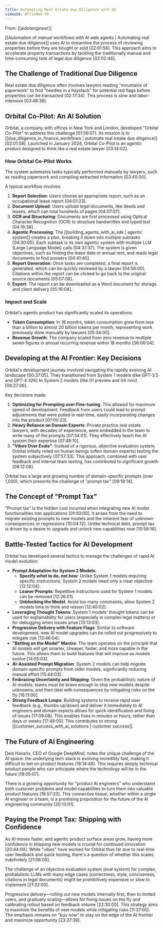 ```yaml
---
title: Automating Real Estate Due Diligence with AI
videoId: Bf71xMwd-Y0
---
```


From: [[aidotengineer]] <br/> 

[[Automation of manual workflows with AI web agents | Automating real estate due diligence]] uses AI to streamline the process of reviewing properties before they are bought or sold <a class="yt-timestamp" data-t="02:01:58">[02:01:58]</a>. This approach aims to accelerate property transactions by tackling the traditionally manual and time-consuming task of legal due diligence <a class="yt-timestamp" data-t="02:02:44">[02:02:44]</a>.

## The Challenge of Traditional Due Diligence
Real estate due diligence often involves lawyers reading "mountains of paperwork" to find "needles in a haystack" for potential red flags before properties can be transacted <a class="yt-timestamp" data-t="02:17:34">[02:17:34]</a>. This process is slow and labor-intensive <a class="yt-timestamp" data-t="03:48:38">[03:48:38]</a>.

## Orbital Co-Pilot: An AI Solution
Orbital, a company with offices in New York and London, developed "Orbital Co-Pilot" to address this challenge <a class="yt-timestamp" data-t="01:56:07">[01:56:07]</a>. Its mission is to [[due_diligence_in_finance_workflows | automate real estate due diligence]] <a class="yt-timestamp" data-t="02:01:58">[02:01:58]</a>. Launched in January 2024, Orbital Co-Pilot is an agentic product designed to think like a real estate lawyer <a class="yt-timestamp" data-t="03:14:02">[03:14:02]</a>.

### How Orbital Co-Pilot Works
The system automates tasks typically performed manually by lawyers, such as reading paperwork and compiling extracted information <a class="yt-timestamp" data-t="03:45:00">[03:45:00]</a>.

A typical workflow involves:
1.  **Report Selection**: Users choose an appropriate report, such as an occupational lease report <a class="yt-timestamp" data-t="04:01:23">[04:01:23]</a>.
2.  **Document Upload**: Users upload legal documents, like deeds and leases, which can total hundreds of pages <a class="yt-timestamp" data-t="04:07:07">[04:07:07]</a>.
3.  **OCR and Structuring**: Documents are first processed using Optical Character Recognition (OCR) to structure handwritten and typed text <a class="yt-timestamp" data-t="04:16:38">[04:16:38]</a>.
4.  **Agentic Processing**: The [[building_agents_with_ai_sdk | agentic system]] creates a plan, breaking it down into multiple subtasks <a class="yt-timestamp" data-t="04:30:05">[04:30:05]</a>. Each subtask is its own agentic system with multiple LLM (Large Language Model) calls <a class="yt-timestamp" data-t="04:37:37">[04:37:37]</a>. The system is given objectives, such as finding the lease date or annual rent, and reads legal documents to find answers <a class="yt-timestamp" data-t="04:41:40">[04:41:40]</a>.
5.  **Report Generation**: Once tasks are completed, a final report is generated, which can be quickly reviewed by a lawyer <a class="yt-timestamp" data-t="04:56:00">[04:56:00]</a>. Citations within the report can be clicked to go back to the original source documents <a class="yt-timestamp" data-t="05:07:08">[05:07:08]</a>.
6.  **Export**: The report can be downloaded as a Word document for storage and client delivery <a class="yt-timestamp" data-t="05:16:04">[05:16:04]</a>.

### Impact and Scale
Orbital's agentic product has significantly scaled its operations:
*   **Token Consumption**: In 18 months, token consumption grew from less than a billion to almost 20 billion tokens per month, representing work previously done manually by lawyers <a class="yt-timestamp" data-t="05:34:00">[05:34:00]</a>.
*   **Revenue Growth**: The company scaled from zero revenue to multiple seven figures in annual recurring revenue within 18 months <a class="yt-timestamp" data-t="06:06:04">[06:06:04]</a>.

## Developing at the AI Frontier: Key Decisions

Orbital's development journey involved navigating the rapidly evolving AI landscape <a class="yt-timestamp" data-t="00:37:05">[00:37:05]</a>. They transitioned from System 1 models (like GPT-3.5 and GPT-4 32K) to System 2 models (like 01 preview and 04 mini) <a class="yt-timestamp" data-t="06:27:06">[06:27:06]</a>.

Key decisions made:
1.  **Optimizing for Prompting over Fine-tuning**: This allowed for maximum speed of development. Feedback from users could lead to prompt adjustments that were pulled in real-time, easily incorporating changes into the product <a class="yt-timestamp" data-t="07:00:23">[07:00:23]</a>.
2.  **Heavy Reliance on Domain Experts**: Private practice real estate lawyers, with decades of experience, were embedded in the team to write many of the prompts <a class="yt-timestamp" data-t="07:34:01">[07:34:01]</a>. They effectively teach the AI system their expertise <a class="yt-timestamp" data-t="07:49:10">[07:49:10]</a>.
3.  **"Vibes Over Evals"**: Instead of a rigorous, objective evaluation system, Orbital initially relied on human beings (often domain experts) testing the system subjectively <a class="yt-timestamp" data-t="07:57:33">[07:57:33]</a>. This approach, combined with user feedback and internal team testing, has contributed to significant growth <a class="yt-timestamp" data-t="08:12:08">[08:12:08]</a>.

Orbital has a large and growing number of domain-specific prompts (over 1,000), which presents the challenge of "prompt tax" <a class="yt-timestamp" data-t="09:18:14">[09:18:14]</a>.

## The Concept of "Prompt Tax"
"Prompt tax" is the hidden cost incurred when integrating new AI model functionalities into applications <a class="yt-timestamp" data-t="01:00:00">[01:00:00]</a>. It arises from the need to migrate existing prompts to new models and the inherent fear of unknown consequences or regressions <a class="yt-timestamp" data-t="10:04:12">[10:04:12]</a>. Unlike technical debt, prompt tax is driven by a desire to upgrade and unlock new capabilities now <a class="yt-timestamp" data-t="10:59:16">[10:59:16]</a>.

## Battle-Tested Tactics for AI Development

Orbital has developed several tactics to manage the challenges of rapid AI model evolution:

*   **Prompt Adaptation for System 2 Models**:
    *   **Specify *what* to do, not *how***: Unlike System 1 models requiring specific instructions, System 2 models need only a clear objective <a class="yt-timestamp" data-t="12:12:04">[12:12:04]</a>.
    *   **Leaner Prompts**: Repetitive instructions used for System 1 models can be removed <a class="yt-timestamp" data-t="12:26:01">[12:26:01]</a>.
    *   **Unblocking the Model**: Avoid too many constraints; allow System 2 models time to think and reason <a class="yt-timestamp" data-t="12:40:02">[12:40:02]</a>.
*   **Leveraging Thought Tokens**: System 1 models' thought tokens can be used for explainability for users (especially in complex legal matters) or for debugging when issues arise <a class="yt-timestamp" data-t="13:13:03">[13:13:03]</a>.
*   **Progressive Delivery with Feature Flags**: Similar to software development, new AI model upgrades can be rolled out progressively to mitigate risk <a class="yt-timestamp" data-t="13:46:04">[13:46:04]</a>.
*   **"Betting on the Model" Mantra**: The team operates on the principle that AI models will get smarter, cheaper, faster, and more capable in the future. This allows them to build features that will improve as models evolve <a class="yt-timestamp" data-t="14:55:03">[14:55:03]</a>.
*   **AI-Assisted Prompt Migration**: System 2 models can help migrate domain-specific prompts from older models, significantly reducing manual effort <a class="yt-timestamp" data-t="15:44:03">[15:44:03]</a>.
*   **Embracing Uncertainty and Shipping**: Given the probabilistic nature of AI models, teams must be brave enough to ship new models despite unknowns, and then deal with consequences by mitigating risks on the fly <a class="yt-timestamp" data-t="16:11:00">[16:11:00]</a>.
*   **Strong Feedback Loops**: Building systems to receive rapid user feedback (e.g., thumbs up/down) and deliver it immediately to AI engineers and domain experts allows for quick identification and fixing of issues <a class="yt-timestamp" data-t="17:09:08">[17:09:08]</a>. This enables fixes in minutes or hours, rather than days or weeks <a class="yt-timestamp" data-t="17:48:00">[17:48:00]</a>. This contributes to strong [[customer_success_with_ai_solutions | customer success]].

## The Future of AI Engineering

Deis Havaris, CEO of Google DeepMind, notes the unique challenge of the AI space: the underlying tech stack is evolving incredibly fast, making it difficult to bet on product features <a class="yt-timestamp" data-t="18:14:48">[18:14:48]</a>. This requires deeply technical product people who can anticipate where the technology will be in the future <a class="yt-timestamp" data-t="19:05:07">[19:05:07]</a>.

There is a growing opportunity for "product AI engineers" who understand both customer problems and model capabilities to turn them into valuable product features <a class="yt-timestamp" data-t="19:57:33">[19:57:33]</a>. This connective tissue, whether within a single AI engineer or a team, is a promising proposition for the future of the AI engineering community <a class="yt-timestamp" data-t="20:13:01">[20:13:01]</a>.

## Paying the Prompt Tax: Shipping with Confidence
As AI moves faster, and agentic product surface areas grow, having more confidence in shipping new models is crucial for continued innovation <a class="yt-timestamp" data-t="20:44:00">[20:44:00]</a>. While "vibes" have worked for Orbital thus far due to real-time user feedback and quick tooling, there's a question of whether this scales indefinitely <a class="yt-timestamp" data-t="21:06:00">[21:06:00]</a>.

The challenge of an objective evaluation system (eval system) for complex, probabilistic LLMs with many edge cases (correctness, style, conciseness, citations in legal documents) might be prohibitively expensive or slow to implement <a class="yt-timestamp" data-t="21:32:00">[21:32:00]</a>.

Progressive delivery—rolling out new models internally first, then to limited users, and gradually scaling—allows for fixing issues on the fly and calibrating rollout based on feedback volume <a class="yt-timestamp" data-t="22:30:00">[22:30:00]</a>. This strategy aims to maximize the benefits of new models while mitigating risks <a class="yt-timestamp" data-t="11:37:00">[11:37:00]</a>. The emphasis remains on "buy now" to stay on the edge of the AI frontier and maximize opportunity <a class="yt-timestamp" data-t="23:37:39">[23:37:39]</a>.